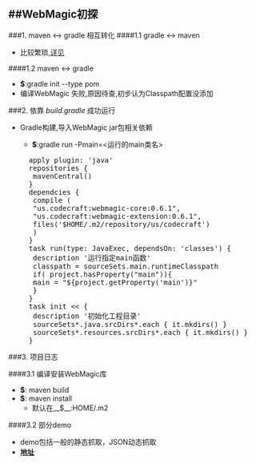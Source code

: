 ##WebMagic初探
---

###1. maven <-> gradle 相互转化
####1.1 gradle <-> maven
  * 比较繁琐,[详见](http://www.cnblogs.com/yjmyzz/p/gradle-to-maven.html)

####1.2 maven <-> gradle
  * __$__:gradle init --type pom
  * 编译WebMagic 失败,原因待查,初步认为Classpath配置没添加

###2. 依靠 *build.gradle* 成功运行

  * Gradle构建,导入WebMagic jar包相关依赖   
    * __$__:gradle run -Pmain=<运行的main类名>
    
    <div class="sourceCode"><pre class="prettyprint">
      apply plugin: 'java'
      repositories {
       mavenCentral()
      }
      dependcies {
       compile (
       "us.codecraft:webmagic-core:0.6.1",
       "us.codecraft:webmagic-extension:0.6.1",
       files('$HOME/.m2/repository/us/codecraft')
       )
      }
      task run(type: JavaExec, dependsOn: 'classes') {
       description '运行指定main函数'
       classpath = sourceSets.main.runtimeClasspath
       if( project.hasProperty("main")){
       main = "${project.getProperty('main')}"
       }
      }
      task init << {
       description '初始化工程目录'
       sourceSets*.java.srcDirs*.each { it.mkdirs() }
       sourceSets*.resources.srcDirs*.each { it.mkdirs() }
      }
    </pre></div>


###3. 项目日志

####3.1 编译安装WebMagic库
  * __$__: maven build
  * __$__: maven install
      * 默认在__$__:HOME/.m2 

####3.2 部分demo
  * demo包括一般的静态抓取，JSON动态抓取
  * __[地址](https://github.com/kintaiW/WebMagic_demo)__
